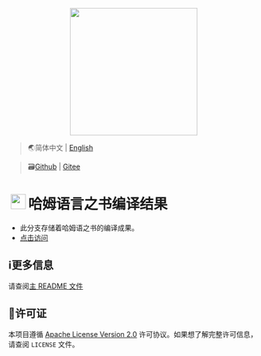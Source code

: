 <p align="center">
    <img height="256" src='https://Hamud.PJ568.eu.org/zh-Hans-CN/favicon.svg'/>
</p>

> 🌏简体中文 | [English](./README_EN.md)

> 🗃️[Github](https://github.com/Hamud-Lang/Hamud_Book) | [Gitee](https://gitee.com/Hamud-Lang/Hamud_Book)

# <img height="30" style="margin: -3px 5px;" src="https://Hamud.PJ568.eu.org/zh-Hans-CN/favicon.svg"/>哈姆语言之书编译结果


* 此分支存储着哈姆语之书的编译成果。
* [点击访问](https://Hamud.PJ568.eu.org/)

## ℹ️更多信息

请查阅[主 README 文件](../zh-Hans-CN/README.md)

## 📄许可证

本项目遵循 [Apache License Version 2.0](http://www.apache.org/licenses/LICENSE-2.0) 许可协议。如果想了解完整许可信息，请查阅 `LICENSE` 文件。
